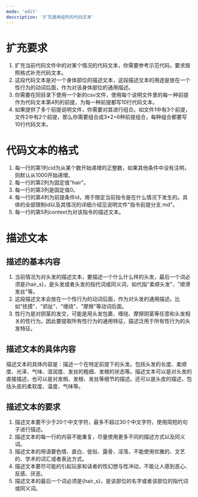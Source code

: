 ```yaml
---
mode: 'edit'
description: '扩充通用组件的代码文本'
---
```

# 扩充要求
1. 扩充当前代码文件中的对某个情况的代码文本，你需要参考示范代码，要求按照格式补充代码文本。
2. 这段代码文本是对一个身体部位的描述文本，这段描述文本的用途是放在一个性行为的动词后面，作为对该身体部位的通用描述。
3. 你需要在同目录下使用一个新的csv文件，使用每个说明文件里的每一种前提作为代码文本第4列的前提，为每一种前提都写10行代码文本。
4. 如果提供了多个前提说明文件，你需要对其进行组合。如文件1中有3个前提，文件2中有2个前提，那么你需要组合成3*2=6种前提组合，每种组合都要写10行代码文本。
# 代码文本的格式
1. 每一行的第1列cid为从某个数开始递增的正整数，如果其他条件中没有注明，则默认从1000开始递增。
2. 每一行的第2列为固定值"hair"。
3. 每一行的第3列是固定值0。
4. 每一行的第4列为前提条件id，用于限定当前指令是在什么情况下发生的。具体的全部限制id以及其情况的详细介绍见说明文件"指令前提分支.md"。
5. 每一行的第5列context为对该指令的描述文本。
# 描述文本
## 描述的基本内容
1. 当前情况为对头发的描述文本，要描述一个什么什么样的头发，最后一个词必须是{hair_s}，是头发或者头发的指代词或同义词，如代指"柔顺头发"、"顺滑发丝"等。
2. 这段描述文本会放在一个性行为的动词后面，作为对头发的通用描述。比如"抚摸"、"抓扯"、"缠绕"、"摩擦"等动词后面。
3. 性行为是对阴茎的发交，可能是用头发包裹、缠绕、摩擦阴茎等任意和头发相关的性行为。因此要提取所有性行为的通用特征，描述泛用于所有性行为的头发特征。
## 描述文本的具体内容
描述文本的具体内容是：描述一个在特定前提下的头发。包括头发的长度、柔顺度、光泽、气味、湿润度、发丝的粗细、发根的状态等。描述文本可以是对头发的直接描述，也可以是对发梢、发根、发丝等细节的描述。还可以是头皮的描述，包括头皮的柔软度、温度、气味等。
## 描述文本的要求
1. 描述文本要不少于20个中文字符，最多不超过30个中文字符，使用简短的句子进行描述。
2. 描述文本的每一行的内容不能重复，尽量使用更多不同的描述方式以及同义词。
3. 描述文本的用语要色情、直白、低俗、露骨、淫荡，不能使用优雅的、文艺的、学术的词汇或者表达方式。
4. 描述文本要尽可能的引起玩家和读者的性幻想与性冲动，不能让人感到恶心、反感、厌恶。
5. 描述文本的最后一个词必须是{hair_s}，是该部位的名字或者该部位的指代词或同义词。
